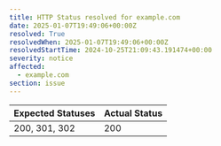 ```yaml
---
title: HTTP Status resolved for example.com
date: 2025-01-07T19:49:06+00:00Z
resolved: True
resolvedWhen: 2025-01-07T19:49:06+00:00Z
resolvedStartTime: 2024-10-25T21:09:43.191474+00:00
severity: notice
affected:
  - example.com
section: issue
---
```


| Expected Statuses | Actual Status  |
|-------------------|----------------|
| 200, 301, 302 | 200 |
